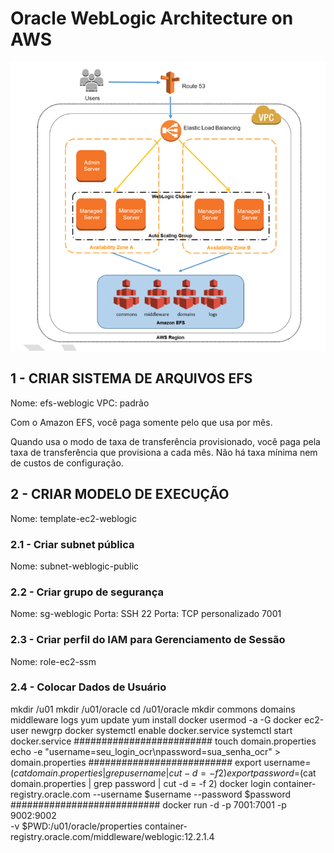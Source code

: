 # Oracle WebLogic Architecture on AWS

![](./images/weblogic.png)

## 1 - CRIAR SISTEMA DE ARQUIVOS EFS
Nome: efs-weblogic
VPC: padrão

Com o Amazon EFS, você paga somente pelo que usa por mês.

Quando usa o modo de taxa de transferência provisionado, você paga pela taxa de transferência que provisiona a cada mês. Não há taxa mínima nem de custos de configuração.

## 2 - CRIAR MODELO DE EXECUÇÃO
Nome: template-ec2-weblogic

### 2.1 - Criar subnet pública 
Nome: subnet-weblogic-public

### 2.2 - Criar grupo de segurança
Nome: sg-weblogic
Porta: SSH 22
Porta: TCP personalizado 7001

### 2.3 - Criar perfil do IAM para Gerenciamento de Sessão
Nome: role-ec2-ssm

### 2.4 - Colocar Dados de Usuário
mkdir /u01
mkdir /u01/oracle
cd /u01/oracle
mkdir commons domains middleware logs
yum update
yum install docker
usermod -a -G docker ec2-user
newgrp docker
systemctl enable docker.service
systemctl start docker.service
#########################
touch domain.properties
echo -e "username=seu_login_ocr\npassword=sua_senha_ocr" > domain.properties
##########################
export username=$(cat domain.properties | grep username | cut -d = -f 2)
export password=$(cat domain.properties | grep password | cut -d = -f 2)
docker login container-registry.oracle.com --username $username --password $password 
###########################
docker run -d -p 7001:7001 -p 9002:9002 \
-v $PWD:/u01/oracle/properties container-registry.oracle.com/middleware/weblogic:12.2.1.4